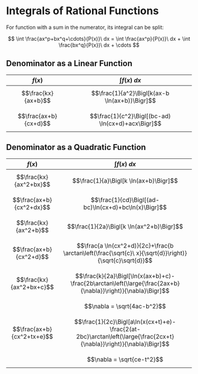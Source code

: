 # Integrals of Rational Functions

For function with a sum in the numerator, its integral can be split:

$$
\int \frac{ax^p+bx^q+\cdots}{P(x)}\ dx =
\int \frac{ax^p}{P(x)}\ dx + \int \frac{bx^q}{P(x})\ dx + \cdots
$$

## Denominator as a Linear Function

| $f(x)$ | $\int f(x)\ dx$ |
|--|--|
| $$\frac{kx}{ax+b}$$ | $$\frac{1}{a^2}\Bigl[k(ax-b \ln(ax+b))\Bigr]$$ |
| $$\frac{ax+b}{cx+d}$$ | $$\frac{1}{c^2}\Bigl[(bc-ad) \ln(cx+d)+acx\Bigr]$$ |

## Denominator as a Quadratic Function

| $f(x)$ | $\int f(x)\ dx$ |
|--|--|
| $$\frac{kx}{ax^2+bx}$$ | $$\frac{1}{a}\Bigl[k \ln(ax+b)\Bigr]$$ |
| $$\frac{ax+b}{cx^2+dx}$$ | $$\frac{1}{cd}\Bigl[(ad-bc)\ln(cx+d)+bc\ln(x)\Bigr]$$ |
| $$\frac{kx}{ax^2+b}$$ | $$\frac{1}{2a}\Bigl[k \ln(ax^2+b)\Bigr]$$ |
| $$\frac{ax+b}{cx^2+d}$$ | $$\frac{a \ln(cx^2+d)}{2c}+\frac{b \arctan\left(\frac{\sqrt{c}\ x}{\sqrt{d}}\right)}{\sqrt{c}\sqrt{d}}$$ |
| $$\frac{kx}{ax^2+bx+c}$$ | $$\frac{k}{2a}\Bigl[\ln(x(ax+b)+c)-\frac{2b\arctan\left(\large{\frac{2ax+b}{\nabla}}\right)}{\nabla}\Bigr]$$ |
| | $$\nabla = \sqrt{4ac-b^2}$$ |
| $$\frac{ax+b}{cx^2+tx+e}$$ | $$\frac{1}{2c}\Bigl[a\ln(x(cx+t)+e)-\frac{2(at-2bc)\arctan\left(\large{\frac{2cx+t}{\nabla}}\right)}{\nabla}\Bigr]$$ |
| | $$\nabla = \sqrt{ce-t^2}$$ |


